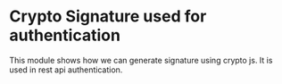 # Crypto Signature used for authentication

This module shows how we can generate signature using crypto js. It is used in rest api authentication.
